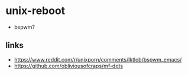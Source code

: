 # unix-reboot
* bspwm?

## links
* https://www.reddit.com/r/unixporn/comments/lktlob/bspwm_emacs/
* https://github.com/obliviousofcraps/mf-dots
